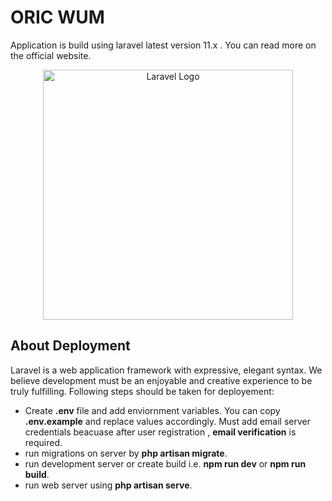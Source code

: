 # ORIC WUM
<p>
Application is build using laravel latest version 11.x . You can read more on the official website.
</p>
<p align="center"><a href="https://laravel.com" target="_blank"><img src="https://raw.githubusercontent.com/laravel/art/master/logo-lockup/5%20SVG/2%20CMYK/1%20Full%20Color/laravel-logolockup-cmyk-red.svg" width="400" alt="Laravel Logo"></a></p>



## About Deployment

Laravel is a web application framework with expressive, elegant syntax. We believe development must be an enjoyable and creative experience to be truly fulfilling. Following steps should be taken for deployement:

- Create **.env** file and add enviornment variables. You can copy **.env.example** and replace values accordingly. Must add email server credentials beacuase after user registration , **email verification** is required.  
- run migrations on server by **php artisan migrate**.
- run development server or create build i.e. **npm run dev** or **npm run build**.
- run web server using **php artisan serve**.